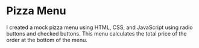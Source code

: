 # Pizza Menu

I created a mock pizza menu using HTML, CSS, and JavaScript using radio buttons and checked buttons. This menu calculates the total price of the order at the bottom of the menu. 
